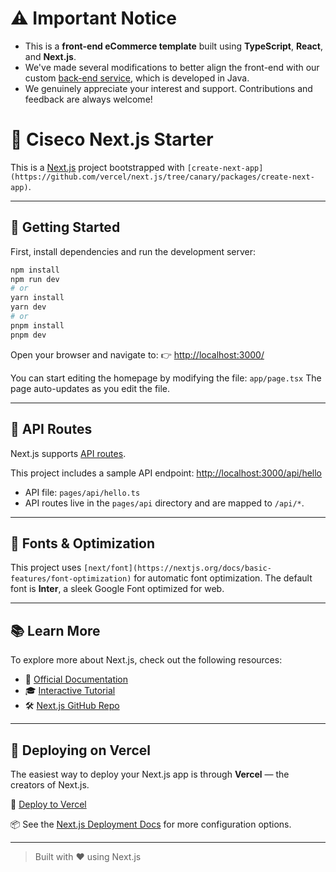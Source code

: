 # ⚠️ **Important Notice**
- This is a **front-end eCommerce template** built using **TypeScript**, **React**, and **Next.js**.
- We've made several modifications to better align the front-end with our custom [back-end service](https://github.com/huypq02/ecommerce-java), which is developed in Java.
- We genuinely appreciate your interest and support. Contributions and feedback are always welcome!

# 🧱 Ciseco Next.js Starter

This is a [Next.js](https://nextjs.org/) project bootstrapped with `[create-next-app](https://github.com/vercel/next.js/tree/canary/packages/create-next-app)`.

---

## 🚀 Getting Started

First, install dependencies and run the development server:

```bash
npm install
npm run dev
# or
yarn install
yarn dev
# or
pnpm install
pnpm dev
```

Open your browser and navigate to:
👉 [http://localhost:3000/](http://localhost:3000)

You can start editing the homepage by modifying the file:
`app/page.tsx`
The page auto-updates as you edit the file.

---

## 📱 API Routes

Next.js supports [API routes](https://nextjs.org/docs/api-routes/introduction).

This project includes a sample API endpoint:
[http://localhost:3000/api/hello](http://localhost:3000/api/hello)

* API file: `pages/api/hello.ts`
* API routes live in the `pages/api` directory and are mapped to `/api/*`.

---

## 🎨 Fonts & Optimization

This project uses `[next/font](https://nextjs.org/docs/basic-features/font-optimization)` for automatic font optimization.
The default font is **Inter**, a sleek Google Font optimized for web.

---

## 📚 Learn More

To explore more about Next.js, check out the following resources:

* 📘 [Official Documentation](https://nextjs.org/docs)
* 🎓 [Interactive Tutorial](https://nextjs.org/learn)
* 🛠️ [Next.js GitHub Repo](https://github.com/vercel/next.js)

---

## 🚀 Deploying on Vercel

The easiest way to deploy your Next.js app is through **Vercel** — the creators of Next.js.

🔗 [Deploy to Vercel](https://vercel.com/new?utm_medium=default-template&filter=next.js&utm_source=create-next-app&utm_campaign=create-next-app-readme)

📦 See the [Next.js Deployment Docs](https://nextjs.org/docs/deployment) for more configuration options.

---

> Built with ❤️ using Next.js
